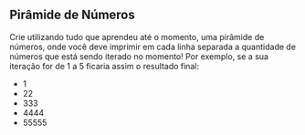 ## Pirâmide de Números
Crie utilizando tudo que aprendeu até o momento, uma pirâmide de números, onde você deve imprimir em cada linha separada a quantidade de números que está sendo iterado no momento! Por exemplo, se a sua iteração for de 1 a 5 ficaria assim o resultado final:
- 1
- 22
- 333
- 4444
- 55555
